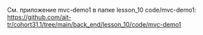 
См. приложение mvc-demo1 в папке lesson_10 code/mvc-demo1:
https://github.com/ait-tr/cohort31.1/tree/main/back_end/lesson_10/code/mvc-demo1